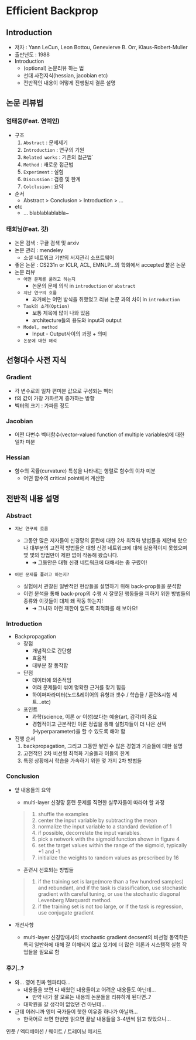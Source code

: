 # Efficient Backprop
## Introduction
- 저자 : Yann LeCun, Leon Bottou, Genevierve B. Orr, Klaus-Robert-Muller
- 출판년도 : 1988
- Introduction
    - (optional) 논문리뷰 하는 법
    - 선대 사전지식(hessian, jacobian etc)
    - 전반적인 내용이 어떻게 진행될지 결론 설명

## 논문 리뷰법
### 엄태웅(Feat. 연예인)
- 구조
    1. `Abstract` : 문제제기
    2. `Introduction` : 연구의 기원
    3. `Related works` : 기존의 접근법`
    4. `Method` : 새로운 접근법
    5. `Experiment` : 실험
    6. `Discussion` : 검증 및 한계
    7. `Colclusion` : 요약
- 순서
    - Abstract > Conclusion > Introduction > ...
- etc
    - ... blablablablabla~

### 태희님(Feat. 갓)
- 논문 검색 : 구글 검색 및 arxiv
- 논문 관리 : mendeley
    - 소셜 네트워크 기반의 서지관리 소프트웨어
- 좋은 논문 : CS231n or ICLR, ACL, EMNLP...의 학회에서 accepted 붙은 논문
- 논문 리뷰
    - `어떤 문제를 풀려고 하는지`
        - 논문의 문제 의식 in `introduction` or `abstract`
    - `지난 연구의 흐름`
        - 과거에는 어떤 방식을 취했었고 리뷰 논문 과의 차이 in `introduction`
    - `Task의 소개(Option)`
        - 보통 제목에 많이 나와 있음
        - architecture들의 용도와 input과 output
    - `Model, method`
        - Input - Output사이의 과정 + 의미
    - `논문에 대한 해석`

## 선형대수 사전 지식
### Gradient
- 각 변수로의 일차 편미분 값으로 구성되는 벡터
- f의 값이 가장 가파르게 증가하는 방향
- 벡터의 크기 : 가파른 정도
### Jacobian
- 어떤 다변수 벡터함수(vector-valued function of multiple variables)에 대한 일차 미분
### Hessian
- 함수의 곡률(curvature) 특성을 나타내는 행렬로 함수의 이차 미분
    - 어떤 함수의 critical point에서 계산한

## 전반적 내용 설명
### Abstract
- `지난 연구의 흐름`
    - 그동안 많은 저자들이 신경망의 훈련에 대한 2차 최적화 방법들을 제안해 왔으나 대부분의 고전적 방법들은 대형 신경 네트워크에 대해 실용적이지 못했으며 몇 몇의 방법만이 제한 없이 작동해 왔습니다.
        - ➔ 그동안은 대형 신경 네트워크에 대해서는 좀 구렸어!

- `어떤 문제를 풀려고 하는지?`
    - 실험에서 관찰된 일반적인 현상들을 설명하기 위해 back-prop들을 분석함
    - 이런 분석을 통해 back-prop의 수행 시 잘못된 행동들을 피하기 위한 방법들의 종류와 이것들이 대체 왜 작동 하는지!
        - ➔ 그니까 이런 제한이 없도록 최적화를 해 보아요!

### Introduction
- Backpropagation
    - 장점
        - 개념적으로 간단함
        - 효율적
        - 대부분 잘 동작함
    - 단점
        - 데이터에 의존적임
        - 여러 문제들이 섞여 명확한 근거를 찾기 힘듬
        - 하이퍼파라미터(노드&레이어의 유형과 갯수 / 학습율 / 훈련&시험 세트...etc)
    - 포인트
        - 과학(science, 이론 or 이성)보다는 예술(art, 감각)이 중요
        - 경험적이고 근본적인 이론 정립을 통해 실험자들이 더 나은 선택(Hyperparameter)을 할 수 있도록 해야 함
- 진행 순서
    1. backpropagation, 그리고 그동안 쌓인 수 많은 경험과 기술들에 대한 설명
    2. 고전적인 2차 비선형 최적화 기술들과 이들의 한계
    3. 특정 상황에서 학습을 가속하기 위한 몇 가지 2차 방법들

### Conclusion
- 앞 내용들의 요약
    - multi-layer 신경망 훈련 문제를 직면한 실무자들이 따라야 할 과정
    > 1. shuffle the examples <br>
    > 2. center the input variable by subtracting the mean <br>
    > 3. normalize the input variable to a standard deviation of 1 <br>
    > 4. if possible, decorrelate the input variables. <br>
    > 5. pick a network with the sigmoid function shown in figure 4 <br>
    > 6. set the target values within the range of the sigmoid, typically +1 and -1 <br>
    > 7. initialize the weights to random values as prescribed by 16 <br>

    - 훈련시 선호되는 방법들
    > 1. if the training set is large(more than a few hundred samples) and rebundant, and if the task is classification, use stochastic gradient with careful tuning, or use the stochastic diagonal Levenberg Marquardt method.
    > 2. if the training set is not too large, or if the task is regression, use conjugate gradient

- 개선사항
    - multi-layer 신경망에서의 stochastic gradient decsent의 비선형 동역학은 특히 일반화에 대해 잘 이해되지 않고 있기에 더 많은 이론과 시스템적 실험 작업들을 필요로 함

### 후기..?
- 와... 영어 진짜 헬파티다...
    - 내용들을 보면 다 배웠던 내용들이고 어려운 내용들도 아닌데...
        - 만약 내가 잘 모르는 내용의 논문들을 리뷰하게 된다면..?
    - 대학원을 갈 생각이 없었던 건 아닌데...
- 근데 이러니까 영미 국가들이 핫한 이유중 하나가 아닐까...
    - 한국어로 쓰면 한번만 읽으면 끝날 내용들을 3-4번씩 읽고 앉았으니...


인풋 / 엑티베이션 / 웨이트 / 트레이닝 메서드
